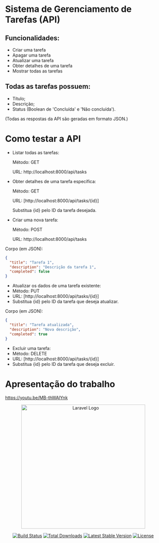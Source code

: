 # Sistema de Gerenciamento de Tarefas (API)

## Funcionalidades:
- Criar uma tarefa
- Apagar uma tarefa
- Atualizar uma tarefa
- Obter detalhes de uma tarefa
- Mostrar todas as tarefas

## Todas as tarefas possuem:
- Título;
- Descrição;
- Status (Boolean de 'Concluída' e 'Não concluída').

(Todas as respostas da API são geradas em formato JSON.)


# Como testar a API

- Listar todas as tarefas:
    
    Método: GET
    
    URL: http://localhost:8000/api/tasks
    
- Obter detalhes de uma tarefa específica:
    
    Método: GET
    
    URL: [http://localhost:8000/api/tasks/{id}]
    
    Substitua {id} pelo ID da tarefa desejada.
    
- Criar uma nova tarefa:
    
    Método: POST
    
    URL: http://localhost:8000/api/tasks

Corpo (em JSON):
    

```json
{
  "title": "Tarefa 1",
  "description": "Descrição da tarefa 1",
  "completed": false
}
```

- Atualizar os dados de uma tarefa existente:
- Método: PUT
- URL: [http://localhost:8000/api/tasks/{id}]
- Substitua {id} pelo ID da tarefa que deseja atualizar.

Corpo (em JSON):

```json
{
  "title": "Tarefa atualizada",
  "description": "Nova descrição",
  "completed": true
}

```

- Excluir uma tarefa:
- Método: DELETE
- URL: [http://localhost:8000/api/tasks/{id}]
- Substitua {id} pelo ID da tarefa que deseja excluir.



# Apresentação do trabalho
https://youtu.be/MB-thWAlYnk










<p align="center"><a href="https://laravel.com" target="_blank"><img src="https://raw.githubusercontent.com/laravel/art/master/logo-lockup/5%20SVG/2%20CMYK/1%20Full%20Color/laravel-logolockup-cmyk-red.svg" width="400" alt="Laravel Logo"></a></p>

<p align="center">
<a href="https://github.com/laravel/framework/actions"><img src="https://github.com/laravel/framework/workflows/tests/badge.svg" alt="Build Status"></a>
<a href="https://packagist.org/packages/laravel/framework"><img src="https://img.shields.io/packagist/dt/laravel/framework" alt="Total Downloads"></a>
<a href="https://packagist.org/packages/laravel/framework"><img src="https://img.shields.io/packagist/v/laravel/framework" alt="Latest Stable Version"></a>
<a href="https://packagist.org/packages/laravel/framework"><img src="https://img.shields.io/packagist/l/laravel/framework" alt="License"></a>
</p>
